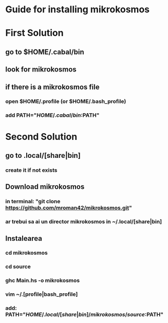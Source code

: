 # Guide for installing mikrokosmos
# First Solution
## go to $HOME/.cabal/bin
## look for mikrokosmos
## if there is a mikrokosmos file
### open $HOME/.profile (or $HOME/.bash\_profile)
### add PATH="$HOME/.cabal/bin:$PATH"
# Second Solution
## go to .local/[share|bin]
### create it if not exists
## Download mikrokosmos 
### in terminal: "git clone https://github.com/mroman42/mikrokosmos.git"
### ar trebui sa ai un director mikrokosmos in ~/.local/[share|bin]
## Instalearea
### cd mikrokosmos
### cd source
### ghc Main.hs -o mikrokosmos
### vim ~/.[profile|bash\_profile]
### add: PATH="$HOME/.local/[share|bin]/mikrokosmos/source:$PATH"

